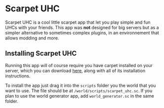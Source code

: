 # Scarpet UHC
Scarpet UHC is a cool little scarpet app that let you play simple and fun UHCs with your friends. This app was **not** designed for big servers but as a simpler alternative to sometimes complex plugins, in an environnement that allows modding and more.

## Installing Scarpet UHC
Running this app will of course require you have carpet installed on your server, which you can download [here](https://github.com/gnembon/fabric-carpet), along with all of its installation instructions.

To install the app just drag it into the `scripts` folder you the world that you want to use. The file should be at `/world/scripts/scarpet_uhc.sc`. If you plan to use the world generator app, add `world_generator.sc` in the same folder.
